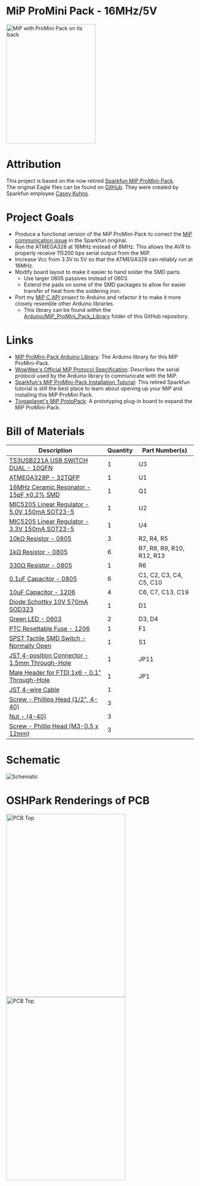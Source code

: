# MiP ProMini Pack - 16MHz/5V
<img src="https://raw.githubusercontent.com/adamgreen/MiP_ProMini-Pack/master/images/20180416-02.jpg" alt="MiP with ProMini Pack on its back" width="240" height="320"/>

# Attribution
This project is based on the now retired [Sparkfun MiP ProMini-Pack](https://www.sparkfun.com/products/retired/13058).<br>
The original Eagle files can be found on [GitHub](https://github.com/sparkfun/MiP_ProMini-Pack). They were created by
Sparkfun employee [Casey Kuhns](https://github.com/caseykuhns).


# Project Goals
* Produce a functional version of the MiP ProMini-Pack to correct the [MiP communication issue](https://github.com/WowWeeLabs/MiP-BLE-Protocol/issues/18) in the Sparkfun original.
* Run the ATMEGA328 at 16MHz instead of 8MHz. This allows the AVR to properly receive 115200 bps serial output from the
  MiP.
* Increase Vcc from 3.3V to 5V so that the ATMEGA328 can reliably run at 16MHz.
* Modify board layout to make it easier to hand solder the SMD parts.
  * Use larger 0805 passives instead of 0603.
  * Extend the pads on some of the SMD packages to allow for easier transfer of heat from the soldering iron.
* Port my [MiP C API](https://github.com/adamgreen/MiP-Capi) project to Arduino and refactor it to make it more closely resemble other Arduino libraries.
  * This library can be found within the [Arduino/MiP_ProMini_Pack_Library](Arduino/MiP_ProMini_Pack_Library#readme) folder of this GitHub repository.


# Links
* [MiP ProMini-Pack Arduino Library](Arduino/MiP_ProMini_Pack_Library#readme): The Arduino library for this MiP ProMini-Pack.<br>
* [WowWee's Official MiP Protocol Specification](https://github.com/WowWeeLabs/MiP-BLE-Protocol): Describes the serial protocol used by the Arduino library to communicate with the MiP.<br>
* [Sparkfun's MiP ProMini-Pack Installation Tutorial](https://learn.sparkfun.com/tutorials/hacking-the-mip---promini-pack): This retired Sparkfun tutorial is still the best place to learn about opening up your MiP and installing this MiP ProMini Pack.<br>
* [Tiogaplanet's MiP ProtoPack](https://github.com/Tiogaplanet/MiP_ProtoPack): A prototyping plug-in board to expand the MiP ProMini-Pack.<br>


# Bill of Materials
Description | Quantity | Part Number(s)
------------|----------|---------------
[TS3USB221A USB SWITCH DUAL - 10QFN](https://www.digikey.com/products/en?keywords=296-24019-1-ND) | 1 | U3
[ATMEGA328P - 32TQFP](https://www.digikey.com/products/en?keywords=ATMEGA328P-AURCT-ND) | 1 | U1
[16MHz Ceramic Resonator - 15pF ±0.2% SMD](https://www.digikey.com/products/en?keywords=490-1198-1-ND) | 1 | Q1
[MIC5205 Linear Regulator - 5.0V 150mA SOT23-5](https://www.digikey.com/products/en?keywords=576-1261-1-ND) | 1 | U2
[MIC5205 Linear Regulator - 3.3V 150mA SOT23-5](https://www.digikey.com/products/en?keywords=576-1259-1-ND) | 1 | U4
[10kΩ Resistor - 0805](https://www.adafruit.com/product/441) | 3 | R2, R4, R5
[1kΩ Resistor - 0805](https://www.adafruit.com/product/441) | 6 | R7, R8, R9, R10, R12, R13
[330Ω Resistor - 0805](https://www.adafruit.com/product/441) | 1 | R6
[0.1uF Capacitor - 0805](https://www.adafruit.com/product/441) | 6 | C1, C2, C3, C4, C5, C10
[10uF Capacitor - 1206](https://www.digikey.com/products/en?keywords=478-8235-1-ND) | 4 | C6, C7, C13, C19
[Diode Schottky 10V 570mA SOD323](https://www.digikey.com/products/en?keywords=ZLLS410CT-ND) | 1 | D1
[Green LED - 0603](https://www.digikey.com/products/en?keywords=160-1446-1-ND) | 2 | D3, D4
[PTC Resettable Fuse - 1206](https://www.digikey.com/products/en?keywords=507-1802-1-ND) | 1 | F1
[SPST Tactile SMD Switch - Normally Open](https://www.digikey.com/products/en?keywords=CKN9112CT-ND) | 1 | S1
[JST 4-position Connector - 1.5mm Through-Hole](https://www.digikey.com/products/en?keywords=455-1659-ND) | 1 | JP11
[Male Header for FTDI 1x6 - 0.1" Through-Hole](https://www.digikey.com/products/en?keywords=HDR100IMP40M-G-V-TH-ND) | 1 | JP1
[JST 4-wire Cable](https://www.digikey.com/product-detail/en/jst-sales-america-inc/A04ZR04ZR28H152A/455-3026-ND/6009402) | 1 |
[Screw - Phillips Head (1/2", 4-40)](https://www.sparkfun.com/products/10452) | 3 |
[Nut - (4-40)](https://www.sparkfun.com/products/10454) | 3 |
[Screw - Phillip Head (M3-0.5 x 12mm)](https://www.sparkfun.com/products/13227) | 3 |


# Schematic
![Schematic](https://raw.githubusercontent.com/adamgreen/MiP_ProMini-Pack/master/images/20180427-Schematic.png)

# OSHPark Renderings of PCB
<img src="https://raw.githubusercontent.com/adamgreen/MiP_ProMini-Pack/master/images/20180427-PCB-Top.png" alt="PCB Top" width="320" height="492"/>
<img src="https://raw.githubusercontent.com/adamgreen/MiP_ProMini-Pack/master/images/20180427-PCB-Bottom.png" alt="PCB Top" width="320" height="492"/>
